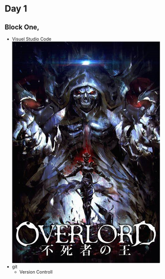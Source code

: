 # Day 1
## Block One,
* Visuel Studio Code
![ALT-TEXT](OverlordTitle.jpg)
* git
    * Version Controll